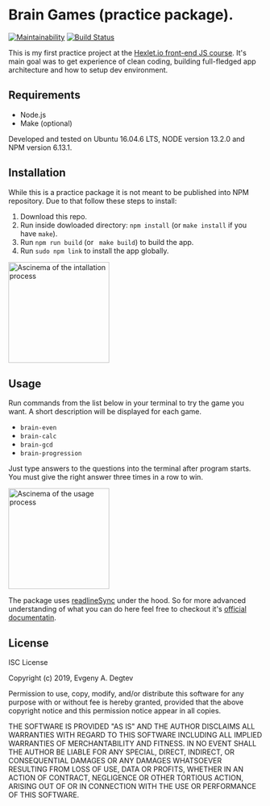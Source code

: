 # Brain Games (practice package).

[![Maintainability](https://api.codeclimate.com/v1/badges/a99a88d28ad37a79dbf6/maintainability)](https://codeclimate.com/github/codeclimate/codeclimate/maintainability)
[![Build Status](https://travis-ci.org/DaggLo/frontend-project-lvl1.svg?branch=master)](https://travis-ci.org/DaggLo/frontend-project-lvl1)

This is my first practice project at the [Hexlet.io front-end JS course](https://ru.hexlet.io/professions/frontend/projects/44).
It's main goal was to get experience of clean coding, building full-fledged app architecture and how to setup dev environment.

## Requirements
- Node.js
- Make (optional)

Developed and tested on Ubuntu 16.04.6 LTS, NODE version 13.2.0 and NPM version 6.13.1.

## Installation
While this is a practice package it is not meant to be published into NPM repository. Due to that follow these steps to install:
1. Download this repo.
2. Run inside dowloaded directory: `npm install` (or `make install` if you have `make`).
3. Run `npm run build` (or ` make build`) to build the app.
4. Run `sudo npm link` to install the app globally.

<a href="https://asciinema.org/a/XpFytfUP8BaM6MB8syTp4haF7" target="_blank"><img src="https://asciinema.org/a/XpFytfUP8BaM6MB8syTp4haF7.svg" alt="Ascinema of the intallation process" width="200px"/></a>

## Usage
Run commands from the list below in your terminal to try the game you want. A short description will be displayed for each game.
- `brain-even`
- `brain-calc`
- `brain-gcd`
- `brain-progression`

Just type answers to the questions into the terminal after program starts. You must give the right answer three times in a row to win.

<a href="https://asciinema.org/a/4Slbojfj9j4LFi3VChTANEPEC" target="_blank"><img src="https://asciinema.org/a/4Slbojfj9j4LFi3VChTANEPEC.svg" alt="Ascinema of the usage process" width="200px"/></a>

The package uses [readlineSync](https://github.com/anseki/readline-sync) under the hood.
So for more advanced understanding of what you can do here feel free to checkout it's [official documentatin](https://github.com/anseki/readline-sync/blob/master/README.md).

## License
ISC License

Copyright (c) 2019, Evgeny A. Degtev

Permission to use, copy, modify, and/or distribute this software for any
purpose with or without fee is hereby granted, provided that the above
copyright notice and this permission notice appear in all copies.

THE SOFTWARE IS PROVIDED "AS IS" AND THE AUTHOR DISCLAIMS ALL WARRANTIES
WITH REGARD TO THIS SOFTWARE INCLUDING ALL IMPLIED WARRANTIES OF
MERCHANTABILITY AND FITNESS. IN NO EVENT SHALL THE AUTHOR BE LIABLE FOR
ANY SPECIAL, DIRECT, INDIRECT, OR CONSEQUENTIAL DAMAGES OR ANY DAMAGES
WHATSOEVER RESULTING FROM LOSS OF USE, DATA OR PROFITS, WHETHER IN AN
ACTION OF CONTRACT, NEGLIGENCE OR OTHER TORTIOUS ACTION, ARISING OUT OF
OR IN CONNECTION WITH THE USE OR PERFORMANCE OF THIS SOFTWARE.
